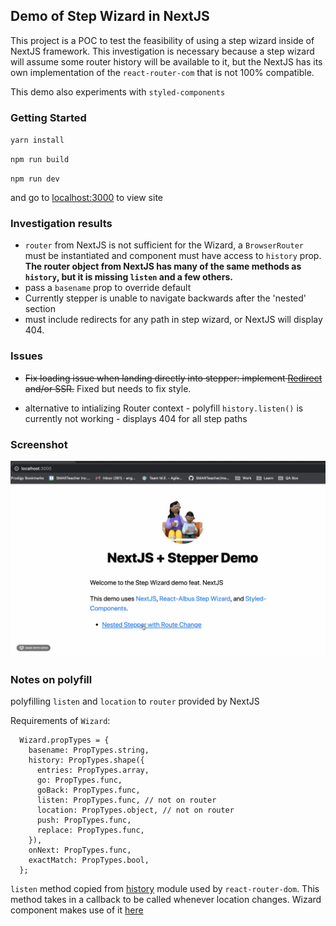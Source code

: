 ## Demo of Step Wizard in NextJS

This project is a POC to test the feasibility of using a step wizard inside of NextJS framework. This investigation is necessary because a step wizard will assume some router history will be available to it, but the NextJS has its own implementation of the `react-router-com` that is not 100% compatible.

This demo also experiments with `styled-components`

### Getting Started

`yarn install`

`npm run build`

`npm run dev`

and go to [localhost:3000](http://localhost:3000) to view site

### Investigation results
* `router` from NextJS is not sufficient for the Wizard, a `BrowserRouter` must be instantiated and component must have access to `history` prop. __The router object from NextJS has many of the same methods as `history`, but it is missing `listen` and a few others.__
* pass a `basename` prop to override default
* Currently stepper is unable to navigate backwards after the 'nested' section
* must include redirects for any path in step wizard, or NextJS will display 404.

### Issues
* ~~Fix loading issue when landing directly into stepper: implement [Redirect](https://nextjs.org/docs/api-reference/next.config.js/redirects) and/or SSR.~~ Fixed but needs to fix style.


* alternative to intializing Router context - polyfill `history.listen()` is currently not working - displays 404 for all step paths


### Screenshot
![alt text](/public/demo.gif)


### Notes on polyfill
polyfilling `listen` and `location` to `router` provided by NextJS

Requirements of `Wizard`:
```
  Wizard.propTypes = {
    basename: PropTypes.string,
    history: PropTypes.shape({
      entries: PropTypes.array,
      go: PropTypes.func,
      goBack: PropTypes.func,
      listen: PropTypes.func, // not on router
      location: PropTypes.object, // not on router
      push: PropTypes.func,
      replace: PropTypes.func,
    }),
    onNext: PropTypes.func,
    exactMatch: PropTypes.bool,
  };
```

`listen` method copied from [history](https://github.com/ReactTraining/history/blob/28c89f4091ae9e1b0001341ea60c629674e83627/packages/history/index.ts#L298) module used by `react-router-dom`.
This method takes in a callback to be called whenever location changes.
Wizard component makes use of it [here](https://github.com/americanexpress/react-albus/blob/b6696380f9a356ecc78ca701cf1f04d80e4d3a5d/src/components/Wizard.js#L45)
